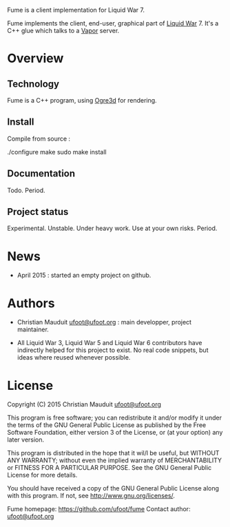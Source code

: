Fume is a client implementation for Liquid War 7.

Fume implements the client, end-user, graphical part of
[Liquid War](http://www.ufoot.org/liquidwar) 7.
It's a C++ glue which talks to a
[Vapor](https://github.com/ufoot/vapor) server.

Overview
========

Technology
----------

Fume is a C++ program, using [Ogre3d](http://www.ogre3d.org/) for rendering.

Install
-------

Compile from source :

 ./configure
 make
 sudo make install

Documentation
-------------

Todo. Period.

Project status
--------------

Experimental. Unstable. Under heavy work. Use at your own risks. Period.

News
====

* April 2015 : started an empty project on github.

Authors
=======

* Christian Mauduit <ufoot@ufoot.org> : main developper, project
  maintainer.

* All Liquid War 3, Liquid War 5 and Liquid War 6 contributors have
  indirectly helped for this project to exist. No real code snippets,
  but ideas where reused whenever possible.

License
=======

Copyright (C)  2015  Christian Mauduit <ufoot@ufoot.org>

This program is free software; you can redistribute it and/or modify
it under the terms of the GNU General Public License as published by
the Free Software Foundation, either version 3 of the License, or
(at your option) any later version.

This program is distributed in the hope that it wil/l be useful,
but WITHOUT ANY WARRANTY; without even the implied warranty of
MERCHANTABILITY or FITNESS FOR A PARTICULAR PURPOSE.  See the
GNU General Public License for more details.

You should have received a copy of the GNU General Public License
along with this program.  If not, see <http://www.gnu.org/licenses/>.

Fume homepage:  https://github.com/ufoot/fume
Contact author: ufoot@ufoot.org

